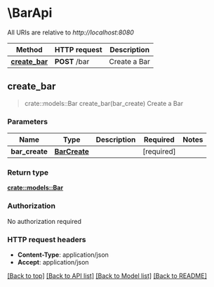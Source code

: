 # \BarApi

All URIs are relative to *http://localhost:8080*

Method | HTTP request | Description
------------- | ------------- | -------------
[**create_bar**](BarApi.md#create_bar) | **POST** /bar | Create a Bar



## create_bar

> crate::models::Bar create_bar(bar_create)
Create a Bar

### Parameters


Name | Type | Description  | Required | Notes
------------- | ------------- | ------------- | ------------- | -------------
**bar_create** | [**BarCreate**](BarCreate.md) |  | [required] |

### Return type

[**crate::models::Bar**](Bar.md)

### Authorization

No authorization required

### HTTP request headers

- **Content-Type**: application/json
- **Accept**: application/json

[[Back to top]](#) [[Back to API list]](../README.md#documentation-for-api-endpoints) [[Back to Model list]](../README.md#documentation-for-models) [[Back to README]](../README.md)

